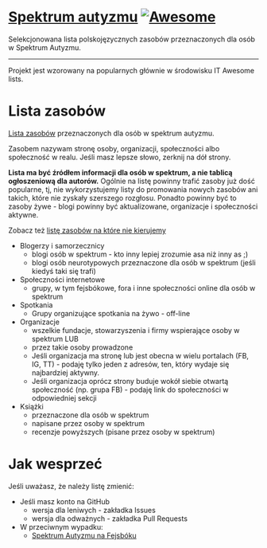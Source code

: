 # [Spektrum autyzmu](https://spektrum-autyzmu.github.io/) [![Awesome](https://awesome.re/badge-flat.svg)](https://awesome.re)

Selekcjonowana lista polskojęzycznych zasobów przeznaczonych dla osób w Spektrum Autyzmu.

---

Projekt jest wzorowany na popularnych głównie w środowisku IT Awesome lists.

# Lista zasobów

[Lista zasobów](index.md) przeznaczonych dla osób w spektrum autyzmu.

Zasobem nazywam stronę osoby, organizacji, społeczności albo społeczność w realu. Jeśli masz lepsze słowo, zerknij na dół strony.

**Lista ma być źródłem informacji dla osób w spektrum, a nie tablicą ogłoszeniową dla autorów.**
Ogólnie na listę powinny trafić zasoby już dość popularne, tj, nie wykorzystujemy listy do promowania nowych zasobów ani takich, które nie zyskały szerszego rozgłosu. Ponadto powinny być to zasoby żywe - blogi powinny być aktualizowane, organizacje i społeczności aktywne. 

Zobacz też [listę zasobów na które nie kierujemy](nogolist.md)

- Blogerzy i samorzecznicy
    - blogi osób w spektrum - kto inny lepiej zrozumie asa niż inny as ;)
    - blogi osób neurotypowych przeznaczone dla osób w spektrum (jeśli kiedyś taki się trafi)
- Społeczności internetowe
    - grupy, w tym fejsbókowe, fora i inne społeczności online dla osób w spektrum
- Spotkania
    - Grupy organizujące spotkania na żywo - off-line
- Organizacje
    - wszelkie fundacje, stowarzyszenia i firmy wspierające osoby w spektrum LUB
    - przez takie osoby prowadzone
    - Jeśli organizacja ma stronę lub jest obecna w wielu portalach (FB, IG, TT) - podaję tylko jeden z adresów, ten, który wydaje się najbardziej aktywny. 
    - Jeśli organizacja oprócz strony buduje wokół siebie otwartą społeczność (np. grupa FB) - podaję link do społeczności w odpowiedniej sekcji
- Książki
    - przeznaczone dla osób w spektrum
    - napisane przez osoby w spektrum
    - recenzje powyższych (pisane przez osoby w spektrum)
    
# Jak wesprzeć

Jeśli uważasz, że należy listę zmienić:

- Jeśli masz konto na GitHub
    - wersja dla leniwych - zakładka Issues
    - wersja dla odważnych - zakładka Pull Requests
- W przeciwnym wypadku:
    - [Spektrum Autyzmu na Fejsbóku](https://www.facebook.com/Spektrum-Autyzmu-103174181991610/)